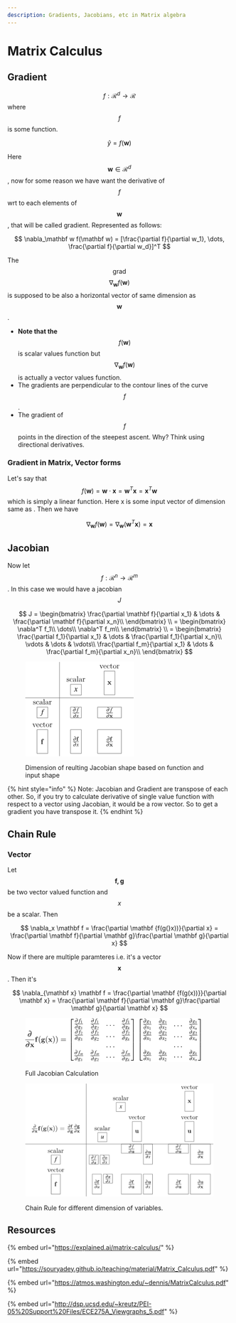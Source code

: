 ```yaml
---
description: Gradients, Jacobians, etc in Matrix algebra
---
```


# Matrix Calculus

## Gradient

$$f: \mathcal{R}^d \rightarrow \mathcal{R}$$ where $$f$$ is some function.

$$
\hat y = f(\mathbf w)
$$

Here $$\mathbf w \in \mathcal{R}^d$$, now for some reason we have want the derivative of $$f$$ wrt to each elements of $$\mathbf w$$, that will be called gradient. Represented as follows:

$$
\nabla_\mathbf w f(\mathbf w) = [\frac{\partial f}{\partial w_1}, \dots, \frac{\partial f}{\partial w_d}]^T
$$

The $$\text{grad}$$ $$\nabla_\mathbf w f(\mathbf w)$$is supposed to be also a horizontal vector of same dimension as $$\mathbf w$$.

* **Note that the** $$f(\mathbf w)$$ is scalar values function but $$\nabla_\mathbf w f(\mathbf w)$$ is actually a vector values function.&#x20;
* The gradients are perpendicular to the contour lines of the curve $$f$$.
* The gradient of $$f$$points in the direction of the steepest ascent. Why? Think using directional derivatives.&#x20;

### Gradient in Matrix, Vector forms

Let's say that $$f( \mathbf w) = \mathbf w\cdot \mathbf x = \mathbf w^T\mathbf x = \mathbf x^T \mathbf w$$ which is simply a linear function. Here x is some input vector of dimension same as . Then we have&#x20;

$$
\nabla_{\mathbf w} f(\mathbf w) = \nabla_\mathbf w (\mathbf w^T \mathbf x) = \mathbf x
$$

## Jacobian

Now let $$f: \mathcal{R}^n \rightarrow \mathcal{R}^m$$. In this case we would have a jacobian $$J$$

$$
J = \begin{bmatrix}
\frac{\partial \mathbf f}{\partial x_1} & \dots & \frac{\partial \mathbf f}{\partial x_n}\\
\end{bmatrix} \\
= \begin{bmatrix}
\nabla^T f_1\\
\dots\\
\nabla^T f_m\\
\end{bmatrix} \\
= \begin{bmatrix}
\frac{\partial f_1}{\partial x_1} & \dots & \frac{\partial  f_1}{\partial x_n}\\
\vdots & \dots & \vdots\\
\frac{\partial f_m}{\partial x_1} & \dots & \frac{\partial  f_m}{\partial x_n}\\
\end{bmatrix}
$$

<figure><img src="../.gitbook/assets/image (1) (1) (1) (1) (1).png" alt=""><figcaption><p>Dimension of reulting Jacobian shape based on function and input shape</p></figcaption></figure>

{% hint style="info" %}
Note: Jacobian and Gradient are transpose of each other. So, if you try to calculate derivative of single value function with respect to a vector using Jacobian, it would be a row vector. So to get a gradient you have transpose it.&#x20;
{% endhint %}

## Chain Rule

### Vector

Let $$\mathbf{f, g}$$ be two vector valued function and $$x$$ be a scalar. Then

$$
\nabla_x \mathbf f = \frac{\partial  \mathbf {f(g(}x))}{\partial x} = \frac{\partial \mathbf f}{\partial \mathbf g}\frac{\partial \mathbf g}{\partial x}
$$

Now if there are multiple paramteres i.e. it's a vector $$\mathbf x$$. Then it's&#x20;

$$
\nabla_{\mathbf x} \mathbf f = \frac{\partial  \mathbf {f(g(x))}}{\partial \mathbf x} = \frac{\partial \mathbf f}{\partial \mathbf g}\frac{\partial \mathbf g}{\partial \mathbf x}
$$

<figure><img src="../.gitbook/assets/image (2) (1).png" alt=""><figcaption><p>Full Jacobian Calculation</p></figcaption></figure>

<figure><img src="../.gitbook/assets/image (2) (1) (1).png" alt=""><figcaption><p>Chain Rule for different dimension of variables.</p></figcaption></figure>

## Resources

{% embed url="https://explained.ai/matrix-calculus/" %}

{% embed url="https://souryadey.github.io/teaching/material/Matrix_Calculus.pdf" %}

{% embed url="https://atmos.washington.edu/~dennis/MatrixCalculus.pdf" %}

{% embed url="http://dsp.ucsd.edu/~kreutz/PEI-05%20Support%20Files/ECE275A_Viewgraphs_5.pdf" %}
